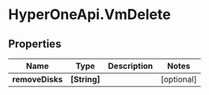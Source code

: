 # HyperOneApi.VmDelete

## Properties
Name | Type | Description | Notes
------------ | ------------- | ------------- | -------------
**removeDisks** | **[String]** |  | [optional] 


